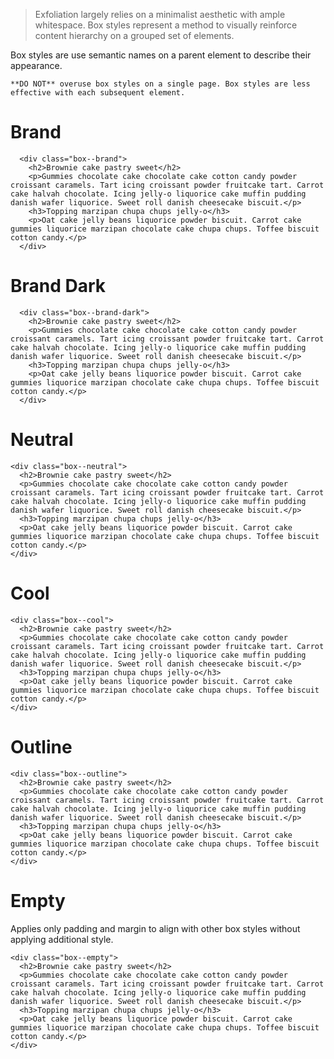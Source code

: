 > Exfoliation largely relies on a minimalist aesthetic with ample whitespace. Box styles represent a method to visually reinforce content hierarchy on a grouped set of elements.

Box styles are use semantic names on a parent element to describe their appearance.

  ```hint|warning
  **DO NOT** overuse box styles on a single page. Box styles are less effective with each subsequent element.
  ```

# Brand
```html|plain,light,span-3
  <div class="box--brand">
    <h2>Brownie cake pastry sweet</h2>
    <p>Gummies chocolate cake chocolate cake cotton candy powder croissant caramels. Tart icing croissant powder fruitcake tart. Carrot cake halvah chocolate. Icing jelly-o liquorice cake muffin pudding danish wafer liquorice. Sweet roll danish cheesecake biscuit.</p>
    <h3>Topping marzipan chupa chups jelly-o</h3>
    <p>Oat cake jelly beans liquorice powder biscuit. Carrot cake gummies liquorice marzipan chocolate cake chupa chups. Toffee biscuit cotton candy.</p>
  </div>
```
# Brand Dark
```html|plain,light,span-3
  <div class="box--brand-dark">
    <h2>Brownie cake pastry sweet</h2>
    <p>Gummies chocolate cake chocolate cake cotton candy powder croissant caramels. Tart icing croissant powder fruitcake tart. Carrot cake halvah chocolate. Icing jelly-o liquorice cake muffin pudding danish wafer liquorice. Sweet roll danish cheesecake biscuit.</p>
    <h3>Topping marzipan chupa chups jelly-o</h3>
    <p>Oat cake jelly beans liquorice powder biscuit. Carrot cake gummies liquorice marzipan chocolate cake chupa chups. Toffee biscuit cotton candy.</p>
  </div>
```
# Neutral
```html|plain,light,span-3
<div class="box--neutral">
  <h2>Brownie cake pastry sweet</h2>
  <p>Gummies chocolate cake chocolate cake cotton candy powder croissant caramels. Tart icing croissant powder fruitcake tart. Carrot cake halvah chocolate. Icing jelly-o liquorice cake muffin pudding danish wafer liquorice. Sweet roll danish cheesecake biscuit.</p>
  <h3>Topping marzipan chupa chups jelly-o</h3>
  <p>Oat cake jelly beans liquorice powder biscuit. Carrot cake gummies liquorice marzipan chocolate cake chupa chups. Toffee biscuit cotton candy.</p>
</div>
```
# Cool
```html|plain,light,span-3
<div class="box--cool">
  <h2>Brownie cake pastry sweet</h2>
  <p>Gummies chocolate cake chocolate cake cotton candy powder croissant caramels. Tart icing croissant powder fruitcake tart. Carrot cake halvah chocolate. Icing jelly-o liquorice cake muffin pudding danish wafer liquorice. Sweet roll danish cheesecake biscuit.</p>
  <h3>Topping marzipan chupa chups jelly-o</h3>
  <p>Oat cake jelly beans liquorice powder biscuit. Carrot cake gummies liquorice marzipan chocolate cake chupa chups. Toffee biscuit cotton candy.</p>
</div>
```
# Outline
```html|plain,light,span-3
<div class="box--outline">
  <h2>Brownie cake pastry sweet</h2>
  <p>Gummies chocolate cake chocolate cake cotton candy powder croissant caramels. Tart icing croissant powder fruitcake tart. Carrot cake halvah chocolate. Icing jelly-o liquorice cake muffin pudding danish wafer liquorice. Sweet roll danish cheesecake biscuit.</p>
  <h3>Topping marzipan chupa chups jelly-o</h3>
  <p>Oat cake jelly beans liquorice powder biscuit. Carrot cake gummies liquorice marzipan chocolate cake chupa chups. Toffee biscuit cotton candy.</p>
</div>
```
# Empty
Applies only padding and margin to align with other box styles without applying additional style.
```html|plain,light,span-3
<div class="box--empty">
  <h2>Brownie cake pastry sweet</h2>
  <p>Gummies chocolate cake chocolate cake cotton candy powder croissant caramels. Tart icing croissant powder fruitcake tart. Carrot cake halvah chocolate. Icing jelly-o liquorice cake muffin pudding danish wafer liquorice. Sweet roll danish cheesecake biscuit.</p>
  <h3>Topping marzipan chupa chups jelly-o</h3>
  <p>Oat cake jelly beans liquorice powder biscuit. Carrot cake gummies liquorice marzipan chocolate cake chupa chups. Toffee biscuit cotton candy.</p>
</div>
```
